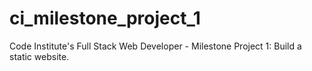 # ci_milestone_project_1
Code Institute's Full Stack Web Developer - Milestone Project 1: Build a static website.
